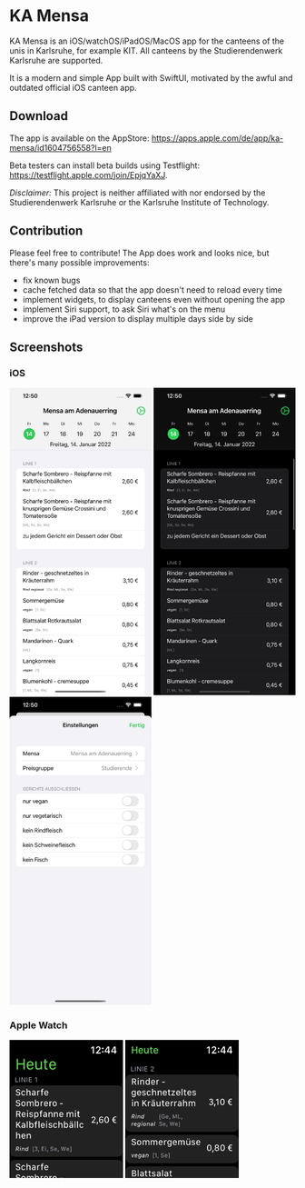 # KA Mensa

KA Mensa is an iOS/watchOS/iPadOS/MacOS app for the canteens of the unis in Karlsruhe, for example KIT. 
All canteens by the Studierendenwerk Karlsruhe are supported.

It is a modern and simple App built with SwiftUI, motivated by the awful and outdated official iOS canteen app.

## Download
The app is available on the AppStore: https://apps.apple.com/de/app/ka-mensa/id1604756558?l=en

Beta testers can install beta builds using Testflight: https://testflight.apple.com/join/EpjqYaXJ.

*Disclaimer:* This project is neither affiliated with nor endorsed by the Studierendenwerk Karlsruhe or the Karlsruhe Institute of Technology.

## Contribution

Please feel free to contribute! The App does work and looks nice, but there's many possible improvements:
- fix known bugs
- cache fetched data so that the app doesn't need to reload every time
- implement widgets, to display canteens even without opening the app
- implement Siri support, to ask Siri what's on the menu
- improve the iPad version to display multiple days side by side

## Screenshots

### iOS
<p float="left">
  <img src="/resources/screenshots/iPhone13ProMax4.png" width="250" />
    <img src="/resources/screenshots/iPhone13ProMax1.png" width="250" />
  <img src="/resources/screenshots/iPhone13ProMax3.png" width="250" /> 
</p>

### Apple Watch
<p float="left">
  <img src="/resources/screenshots/watch2.PNG" width="200" />
    <img src="/resources/screenshots/watch1.PNG" width="200" /> 
</p>
